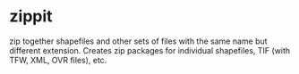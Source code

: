 # zippit
zip together shapefiles and other sets of files with the same name but different extension.  Creates zip packages for individual shapefiles, TIF (with TFW, XML, OVR files), etc.

